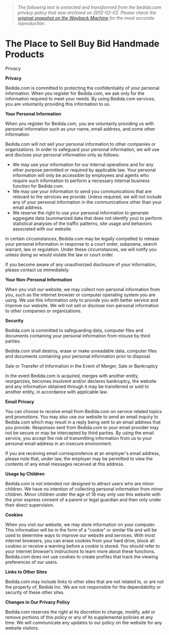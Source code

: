 > *The following text is extracted and transformed from the bedida.com privacy policy that was archived on 2012-02-02. Please check the [original snapshot on the Wayback Machine](https://web.archive.org/web/20120202040901id_/http%3A//www.bedida.com/privacy.php) for the most accurate reproduction.*

# The Place to Sell Buy Bid Handmade Products

Privacy 

**Privacy**

Bedida.com is committed to protecting the confidentiality of your personal information. When you register for Bedida.com, we ask only for the information required to meet your needs. By using Bedida.com services, you are voluntarily providing this information to us.

**Your Personal Information**

When you register for Bedida.com, you are voluntarily providing us with personal information such as your name, email address, and some other information.

Bedida.com will not sell your personal information to other companies or organizations. In order to safeguard your personal information, we will use and disclose your personal information only as follows:

  * We may use your information for our internal operations and for any other purpose permitted or required by applicable law. Your personal information will only be accessible by employees and agents who require such information to perform a necessary internal business function for Bedida com.
  * We may use your information to send you communications that are relevant to the services we provide. Unless required, we will not include any of your personal information in the communications other than your email address.
  * We reserve the right to use your personal information to generate aggregate data (summarized data that does not identify you) to perform statistical analyses of the traffic patterns, site usage and behaviors associated with our website.



In certain circumstances, Bedida.com may be legally compelled to release your personal information in response to a court order, subpoena, search warrant, law or regulation. Under these circumstances, we will notify you unless doing so would violate the law or court order.

If you become aware of any unauthorized disclosure of your information, please contact us immediately.

**Your Non-Personal Information**

When you visit our website, we may collect non-personal information from you, such as the internet browser or computer operating system you are using. We use this information only to provide you with better service and improve our website. We will not sell or disclose non-personal information to other companies or organizations.

**Security**

Bedida.com is committed to safeguarding data, computer files and documents containing your personal information from misuse by third parties. 

Bedida.com shall destroy, erase or make unreadable data, computer files and documents containing your personal information prior to disposal.

Sale or Transfer of Information in the Event of Merger, Sale or Bankruptcy

In the event Bedida.com is acquired, merges with another entity, reorganizes, becomes insolvent and/or declares bankruptcy, the website and any information obtained through it may be transferred or sold to another entity, in accordance with applicable law.

**Email Privacy**

You can choose to receive email from Bedida.com on service related topics and promotions. You may also use our website to send an email inquiry to Bedida.com which may result in a reply being sent to an email address that you provide. Responses sent from Bedida.com to your email provider may not be secure or may be intercepted by third parties. By using the email service, you accept the risk of transmitting information from us to your personal email address in an insecure environment.

If you are receiving email correspondence at an employer's email address, please note that, under law, the employer may be permitted to view the contents of any email messages received at this address.

**Usage by Children**

Bedida.com is not intended nor designed to attract users who are minor children. We have no intention of collecting personal information from minor children. Minor children under the age of 18 may only use this website with the prior express consent of a parent or legal guardian and then only under their direct supervision.

**Cookies**

When you visit our website, we may store information on your computer. This information will be in the form of a "cookie" or similar file and will be used to determine ways to improve our website and services. With most internet browsers, you can erase cookies from your hard drive, block all cookies or receive a warning before a cookie is stored. You should refer to your internet browser’s instructions to learn more about these functions. Bedida.com does not use cookies to create profiles that track the viewing preferences of our users.

**Links to Other Sites**

Bedida.com may include links to other sites that are not related to, or are not the property of, Bedida Inc. We are not responsible for the dependability or security of these other sites.

**Changes in Our Privacy Policy**

Bedida.com reserves the right at its discretion to change, modify, add or remove portions of this policy or any of its supplemental policies at any time. We will communicate any updates to our policy on the website for any website visitors.

  

